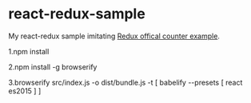 # react-redux-sample
My react-redux sample imitating [Redux offical counter example](https://github.com/reactjs/redux/tree/master/examples/counter).



1.npm install

2.npm install -g browserify 

3.browserify src/index.js -o dist/bundle.js -t [ babelify --presets [ react es2015 ] ]

